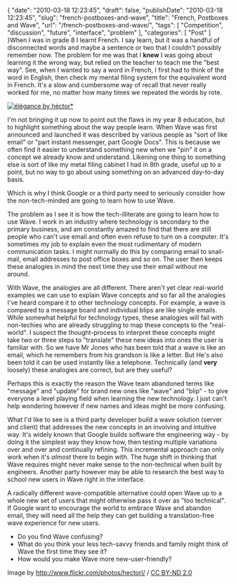 {
    "date": "2010-03-18 12:23:45",
    "draft": false,
    "publishDate": "2010-03-18 12:23:45",
    "slug": "french-postboxes-and-wave",
    "title": "French, Postboxes and Wave",
    "url": "\/french-postboxes-and-wave\/",
    "tags": [
        "Competition",
        "discussion",
        "future",
        "interface",
        "problem"
    ],
    "categories": [
        "Post"
    ]
}When I was in grade 8 I learnt French. I say learn, but it was a handful
of disconnected words and maybe a sentence or two that I couldn't
possibly remember now. The problem for me was that I **knew** I was
going about learning it the wrong way, but relied on the teacher to
teach me the "best way". See, when I wanted to say a word in French, I
first had to think of the word in English, then check my mental filing
system for the equivalent word in French. It's a slow and cumbersome way
of recall that never really worked for me, no matter how many times we
repeated the words by rote.

[![élégance by
héctor\*](//farm1.static.flickr.com/136/395285634_7158bef8fa.jpg)](http://www.flickr.com/photos/hectorl/395285634/)

I'm not bringing it up now to point out the flaws in my year 8
education, but to highlight something about the way people learn. When
Wave was first announced and launched it was described by various people
as "sort of like email" or "part instant messenger, part Google Docs".
This is because we often find it easier to understand something new when
we "pin" it on a concept we already know and understand. Likening one
thing to something else is sort of like my metal filing cabinet I had in
8th grade, useful up to a point, but no way to go about using something
on an advanced day-to-day basis.

Which is why I think Google or a third party need to seriously consider
how the non-tech-minded are going to learn how to use Wave.

The problem as I see it is how the tech-illiterate are going to learn
how to use Wave. I work in an industry where technology is secondary to
the primary business, and am constantly amazed to find that there are
still people who can't use email and often even refuse to turn on a
computer. It's sometimes my job to explain even the most rudimentary of
modern communication tasks. I might normally do this by comparing email
to snail-mail, email addresses to post office boxes and so on. The user
then keeps these analogies in mind the next time they use their email
without me around.

With Wave, the analogies are all different. There aren't yet clear
real-world examples we can use to explain Wave concepts and so far all
the analogies I've heard compare it to other technology concepts. For
example, a wave is compared to a message board and individual blips are
like single emails. While somewhat helpful for technology types, these
analogies will fail with non-techies who are already struggling to map
these concepts to the "real-world". I suspect the thought-process to
interpret these concepts might take two or three steps to "translate"
these new ideas into ones the user is familiar with. So we have Mr Jones
who has been told that a wave is like an email, which he remembers from
his grandson is like a letter. But He's also been told it can be used
instantly like a telephone. Technically (and **very** loosely) these
analogies are correct, but are they useful?

Perhaps this is exactly the reason the Wave team abandoned terms like
"message" and "update" for brand new ones like "wave" and "blip" - to
give everyone a level playing field when learning the new technology. I
just can't help wondering however if new names and ideas might be more
confusing.

What I'd like to see is a third party developer build a wave solution
(server and client) that addresses the new concepts in an involving and
intuitive way. It's widely known that Google builds software the
engineering way - by doing it the simplest way they know how, then
testing multiple variations over and over and continually refining. This
incremental approach can only work when it's *almost* there to begin
with. The huge shift in thinking that Wave requires might never make
sense to the non-technical when built by engineers. Another party
however may be able to research the best way to school new users in Wave
right in the interface.

A radically different wave-compatible alternative could open Wave up to
a whole new set of users that might otherwise pass it over as "too
technical". If Google want to encourage the world to embrace Wave and
abandon email, they will need all the help they can get building a
translation-free wave experience for new users.

-   Do you find Wave confusing?
-   What do you think your less tech-savvy friends and family might
    think of Wave the first time they see it?
-   How would you make Wave more new-user-friendly?

Image by <span cc="http://creativecommons.org/ns#"
about="http://www.flickr.com/photos/hectorl/395285634/"><http://www.flickr.com/photos/hectorl/>
/ [CC BY-ND 2.0](http://creativecommons.org/licenses/by-nd/2.0/)</span>